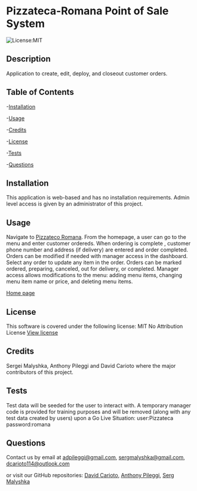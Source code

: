 # Pizzateca-Romana Point of Sale System

![License:MIT](https://img.shields.io/badge/License-MIT-blue)

## Description

Application to create, edit, deploy, and closeout customer orders.

## Table of Contents

-[Installation](#installation)

-[Usage](#usage)

-[Credits](#credits)

-[License](#license)

-[Tests](#tests)

-[Questions](#questions)

## Installation

This application is web-based and has no installation requirements. Admin level access is given by an administrator of this project.

## Usage

Navigate to [Pizzateco Romana](https://sheltered-coast-35697-c1a1e314abe2.herokuapp.com/). From the homepage, a user can go to the menu and enter customer ordereds. When ordering is complete , customer phone number and address (if delivery) are entered and order completed. Orders can be modified if needed with manager access in the dashboard. Select any order to update any item in the order. Orders can be marked ordered, preparing, canceled, out for delivery, or completed. Manager access allows modifications to the menu: adding menu items, changing menu item name or price, and deleting menu items.

[Home page](./public/images/home_page.jpg)

## License

This software is covered under the following license:
MIT No Attribution License
[View license](https://opensource.org/license/mit-0/)

## Credits

Sergei Malyshka, Anthony Pileggi and David Carioto where the major contributors of this project.

## Tests

Test data will be seeded for the user to interact with. A temporary manager code is provided for training purposes and will be removed (along with any test data created by users) upon a Go Live Situation: user:Pizzateca password:romana

## Questions

Contact us by email at adpileggi@gmail.com, sergmalyshka@gmail.com, dcarioto114@outlook.com

or visit our GitHub repositories: [David Carioto](https://github.com/Carioto), [Anthony Pileggi](https://github.com/Adpileggi), [Serg Malyshka](https://github.com/SergMalyshka)
